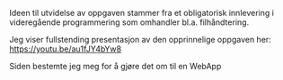 Ideen til utvidelse av oppgaven stammer fra et obligatorisk innlevering i videregående programmering som omhandler bl.a. filhåndtering.

Jeg viser fullstending presentasjon av den opprinnelige oppgaven her: https://youtu.be/au1fJY4bYw8

Siden bestemte jeg meg for å gjøre det om til en WebApp
